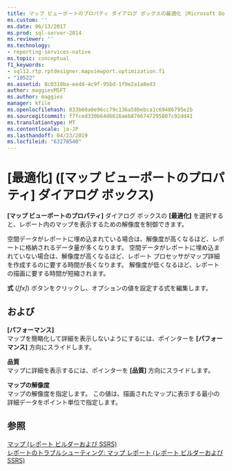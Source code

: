 ```yaml
---
title: マップ ビューポートのプロパティ ダイアログ ボックスの最適化 |Microsoft Docs
ms.custom: ''
ms.date: 06/13/2017
ms.prod: sql-server-2014
ms.reviewer: ''
ms.technology:
- reporting-services-native
ms.topic: conceptual
f1_keywords:
- sql12.rtp.rptdesigner.mapviewport.optimization.f1
- "10522"
ms.assetid: 8c0310ba-eedd-4c9f-95bd-1f9e2a1a8ed3
author: maggiesMSFT
ms.author: maggies
manager: kfile
ms.openlocfilehash: 833b60a0e96cc79c136a58bebca1c69486795e2b
ms.sourcegitcommit: f7fced330b64d6616aeb8766747295807c92dd41
ms.translationtype: MT
ms.contentlocale: ja-JP
ms.lasthandoff: 04/23/2019
ms.locfileid: "63278540"
---
```

# <a name="map-viewport-properties-dialog-box-optimization"></a>[最適化] ([マップ ビューポートのプロパティ] ダイアログ ボックス)
  **[マップ ビューポートのプロパティ]** ダイアログ ボックスの **[最適化]** を選択すると、レポート内のマップを表示するための解像度を制御できます。  
  
 空間データがレポートに埋め込まれている場合は、解像度が高くなるほど、レポートに格納されるデータ量が多くなります。 空間データがレポートに埋め込まれていない場合は、解像度が高くなるほど、レポート プロセッサがマップ詳細を作成するのに要する時間が長くなります。 解像度が低くなるほど、レポートの描画に要する時間が短縮されます。  
  
 **式** (*[fx]*) ボタンをクリックし、オプションの値を設定する式を編集します。  
  
## <a name="options"></a>および  
 **[パフォーマンス]**  
 マップを簡略化して詳細を表示しないようにするには、ポインターを **[パフォーマンス]** 方向にスライドします。  
  
 **品質**  
 マップに詳細を表示するには、ポインターを **[品質]** 方向にスライドします。  
  
 **マップの解像度**  
 マップの解像度を指定します。 この値は、描画されたマップに表示する最小の詳細データをポイント単位で指定します。  
  
## <a name="see-also"></a>参照  
 [マップ &#40;レポート ビルダーおよび SSRS&#41;](report-design/maps-report-builder-and-ssrs.md)   
 [レポートのトラブルシューティング: マップ レポート &#40;レポート ビルダーおよび SSRS&#41;](report-design/troubleshoot-reports-map-reports-report-builder-and-ssrs.md)  
  
  
